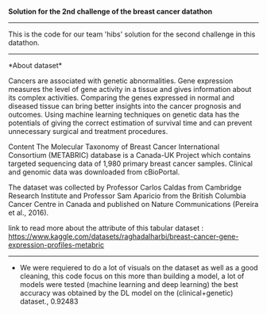 **Solution for the 2nd challenge of the breast cancer datathon**
<hr>
This is the code for our team 'hibs' solution for the second challenge in this datathon. 

<hr>
*About dataset*

Cancers are associated with genetic abnormalities. Gene expression measures the level of gene activity in a tissue and gives information about its complex activities. Comparing the genes expressed in normal and diseased tissue can bring better insights into the cancer prognosis and outcomes. Using machine learning techniques on genetic data has the potentials of giving the correct estimation of survival time and can prevent unnecessary surgical and treatment procedures.

Content
The Molecular Taxonomy of Breast Cancer International Consortium (METABRIC) database is a Canada-UK Project which contains targeted sequencing data of 1,980 primary breast cancer samples. Clinical and genomic data was downloaded from cBioPortal.

The dataset was collected by Professor Carlos Caldas from Cambridge Research Institute and Professor Sam Aparicio from the British Columbia Cancer Centre in Canada and published on Nature Communications (Pereira et al., 2016). 

link to read more about the attribute of this tabular dataset : https://www.kaggle.com/datasets/raghadalharbi/breast-cancer-gene-expression-profiles-metabric

<hr>

- We were requiered to do a lot of visuals on the dataset as well as a good cleaning, this code focus on this more than building a model, a lot of models were tested (machine learning and deep learning) the best accuracy was obtained by the DL model on the (clinical+genetic) dataset., 0.92483


